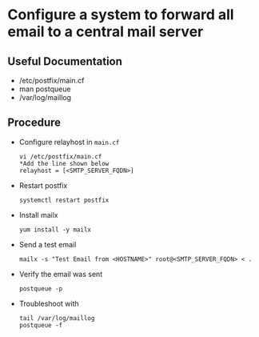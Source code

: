 # Configure a system to forward all email to a central mail server

## Useful Documentation

- /etc/postfix/main.cf
- man postqueue
- /var/log/maillog

## Procedure
- Configure relayhost in `main.cf`

      vi /etc/postfix/main.cf
      *Add the line shown below
      relayhost = [<SMTP_SERVER_FQDN>]

- Restart postfix

      systemctl restart postfix

- Install mailx

      yum install -y mailx

- Send a test email

      mailx -s "Test Email from <HOSTNAME>" root@<SMTP_SERVER_FQDN> < .

- Verify the email was sent

      postqueue -p

- Troubleshoot with

      tail /var/log/maillog
      postqueue -f